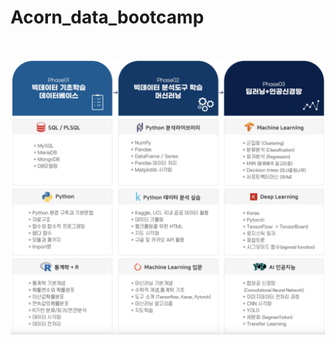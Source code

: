 # Acorn_data_bootcamp

<br>

![image](https://github.com/eunkk01/AI_BigData_Projects/blob/main/acorn_cur.png)

